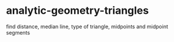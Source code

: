 # analytic-geometry-triangles
find distance, median line, type of triangle, midpoints and midpoint segments
